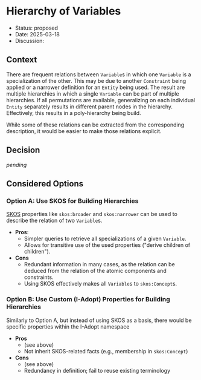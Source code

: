 # Hierarchy of Variables

* Status: proposed
* Date: 2025-03-18
* Discussion:

## Context

There are frequent relations between `Variable`s in which one `Variable` is a specialization of the other.
This may be due to another `Constraint` being applied or a narrower definition for an `Entity` being used.
The result are multiple hierarchies in which a single `Variable` can be part of multiple hierarchies.
If all permutations are available, generalizing on each individual `Entity` separately results in different parent nodes in the hierarchy.
Effectively, this results in a poly-hierarchy being build.

While some of these relations can be extracted from the corresponding description, it would be easier to make those relations explicit.

## Decision

*pending*

## Considered Options

### Option A: Use SKOS for Building Hierarchies

[SKOS](https://www.w3.org/TR/skos-reference/) properties like `skos:broader` and `skos:narrower` can be used to describe the relation of two `Variable`s.

* **Pros**:
  * Simpler queries to retrieve all specializations of a given `Variable`.
  * Allows for transitive use of the used properties ("derive children of children").
* **Cons**
  * Redundant information in many cases, as the relation can be deduced from the relation of the atomic components and constraints.
  * Using SKOS effectively makes all `Variable`s to `skos:Concept`s.

### Option B: Use Custom (I-Adopt) Properties for Building Hierarchies

Similarly to Option A, but instead of using SKOS as a basis, there would be specific properties within the I-Adopt namespace

* **Pros**
  * (see above)
  * Not inherit SKOS-related facts (e.g., membership in `skos:Concept`)
* **Cons**
  * (see above)
  * Redundancy in definition; fail to reuse existing terminology
